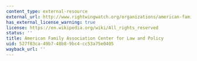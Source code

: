```yaml
---
content_type: external-resource
external_url: http://www.rightwingwatch.org/organizations/american-family-association/
has_external_license_warning: true
license: https://en.wikipedia.org/wiki/All_rights_reserved
status: ''
title: American Family Association Center for Law and Policy
uid: 527f83ca-49b7-48b8-9bc4-cc53a75e0405
wayback_url: ''
---
```

